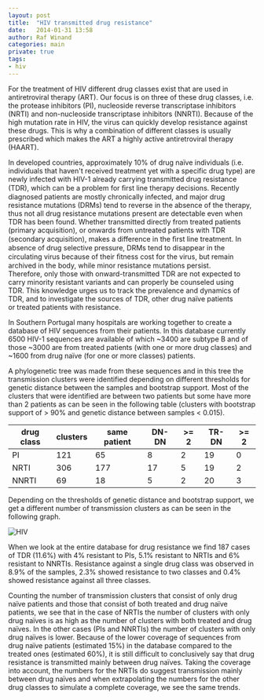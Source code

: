 ```yaml
---
layout: post
title:  "HIV transmitted drug resistance"
date:   2014-01-31 13:58
author: Raf Winand
categories: main
private: true
tags:
- hiv
---
```

For the treatment of HIV different drug classes exist that are used in antiretroviral therapy (ART). Our focus is on three of these drug classes, i.e. the protease inhibitors (PI), nucleoside reverse transcriptase inhibitors (NRTI) and non-nucleoside transcriptase inhibitors (NNRTI). Because of the high mutation rate in HIV, the virus can quickly develop resistance against these drugs. This is why a combination of different classes is usually prescribed which makes the ART a highly active antiretroviral therapy (HAART).

In developed countries, approximately 10% of drug naïve individuals (i.e. individuals that haven't received treatment yet with a specific drug type) are newly infected with HIV-1 already carrying transmitted drug resistance (TDR), which can be a problem for ﬁrst line therapy decisions. Recently diagnosed patients are mostly chronically infected, and major drug resistance mutations (DRMs) tend to reverse in the absence of the therapy, thus not all drug resistance mutations present are detectable even when TDR has been found. Whether transmitted directly from treated patients (primary acquisition), or onwards from untreated patients with TDR (secondary acquisition), makes a difference in the ﬁrst line treatment. In absence of drug selective pressure, DRMs tend to disappear in the circulating virus because of their ﬁtness cost for the virus, but remain archived in the body, while minor resistance mutations persist. Therefore, only those with onward-transmitted TDR are not expected to carry minority resistant variants and can properly be counseled using TDR. This knowledge urges us to track the prevalence and dynamics of TDR, and to investigate the sources of TDR, other drug naïve patients or treated patients with resistance.

In Southern Portugal many hospitals are working together to create a database of HIV sequences from their patients. In this database currently 6500 HIV-1 sequences are available of which ~3400 are subtype B and of those ~3000 are from treated patients (with one or more drug classes) and ~1600 from drug naïve (for one or more classes) patients.

A phylogenetic tree was made from these sequences and in this tree the transmission clusters were identified depending on different thresholds for genetic distance between the samples and bootstrap support. Most of the clusters that were identified are between two patients but some have more than 2 patients as can be seen in the following table (clusters with bootstrap support of > 90% and genetic distance between samples < 0.015).

| drug class | clusters | same patient | DN-DN | >= 2 | TR-DN | >= 2 |
|------------|----------|--------------|-------|------|-------|------|
| PI         | 121      | 65           | 8     | 2    | 19    | 0    |
| NRTI       | 306      | 177          | 17    | 5    | 19    | 2    |
| NNRTI      | 69       | 18           | 5     | 2    | 20    | 3    |

Depending on the thresholds of genetic distance and bootstrap support, we get a different number of transmission clusters as can be seen in the following graph.

![HIV]({{site.baseurl}}/assets/hiv.png)

When we look at the entire database for drug resistance we find 187 cases of TDR (11.6%) with 4% resistant to PIs, 5.1% resistant to NRTIs and 6% resistant to NNRTIs. Resistance against a single drug class was observed in 8.9% of the samples, 2.3% showed resistance to two classes and 0.4% showed resistance against all three classes.

Counting the number of transmission clusters that consist of only drug naïve patients and those that consist of both treated and drug naïve patients, we see that in the case of NRTIs the number of clusters with only drug naïves is as high as the number of clusters with both treated and drug naïves. In the other cases (PIs and NNRTIs) the number of clusters with only drug naïves is lower. Because of the lower coverage of sequences from drug naïve patients (estimated 15%) in the database compared to the treated ones (estimated 60%), it is still difficult to conclusively say that drug resistance is transmitted mainly between drug naïves. Taking the coverage into account, the numbers for the NRTIs do suggest transmission mainly between drug naïves and when extrapolating the numbers for the other drug classes to simulate a complete coverage, we see the same trends.  

 [1]: http://homes.esat.kuleuven.be/~bioiuser/blog/wp-content/uploads/2014/01/hiv_table1.png
 [2]: http://homes.esat.kuleuven.be/~bioiuser/blog/wp-content/uploads/2014/01/hiv.png
